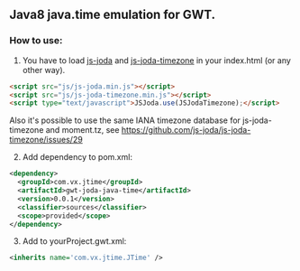 ## Java8 java.time emulation for GWT.

### How to use:

1) You have to load [js-joda](https://github.com/js-joda/js-joda) and [js-joda-timezone](https://github.com/js-joda/js-joda-timezone) in your index.html (or any other way).

```html
<script src="js/js-joda.min.js"></script>
<script src="js/js-joda-timezone.min.js"></script>
<script type="text/javascript">JSJoda.use(JSJodaTimezone);</script>
```

Also it's possible to use the same IANA timezone database for js-joda-timezone and moment.tz, see https://github.com/js-joda/js-joda-timezone/issues/29

2) Add dependency to pom.xml:

```xml
<dependency>
  <groupId>com.vx.jtime</groupId>
  <artifactId>gwt-joda-java-time</artifactId>
  <version>0.0.1</version>
  <classifier>sources</classifier>
  <scope>provided</scope>
</dependency>
```

3) Add to yourProject.gwt.xml: 

```xml
<inherits name='com.vx.jtime.JTime' />
```
